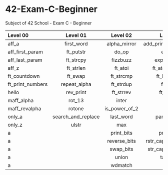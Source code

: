 # 42-Exam-C-Beginner
Subject of 42 School - Exam C - Beginner

Level 00          | Level 01            | Level 02          | Level 03          | Level 04            | Level 05
:-----------      | :-----------:       | :-----------:     | -----------:      | -----------:        | -----------:
aff_a             | first_word          | alpha_mirror      | add_prime_sum     | check_mate          | brackets
aff_first_param		| ft_putstr           | do_op	            | epur_str          | fprime              | brainfuck
aff_last_param		| ft_strcpy           | fizzbuzz	      	| expand_str        | ft_itoa             | ft_itoa_base
aff_z		          | ft_strlen           | ft_atoi		        | ft_atoi_base      | ft_list_foreach     | print_memory
ft_countdown	  	| ft_swap		          | ft_strcmp 	      | ft_list_size      | ft_list_remove_if   | rpn_calc
ft_print_numbers	| repeat_alpha	      | ft_strdup		      | ft_range          | ft_split            |
hello		          | rev_print	          |	ft_strrev		    	| ft_rrange         | rev_wstr            |
maff_alpha	    	| rot_13	          	|	inter       			| hidenp            | rostring            |
maff_revalpha	  	| rotone          	  |	is_power_of_2	    | lcm               | sort_int_tab        |
only_a	        	| search_and_replace	|	last_word     		| paramsum          | sort_list           |
only_z	        	| ulstr             	|	max	            	| pgcd              |
	a              	|                     	| print_bits        | print_hex         |
	a              	|                     	| reverse_bits      | rstr_capitalizer  |
	   a             |                     	| swap_bits         | str_capitalizer   |
	   a            	|                     	| union             | tab_mult          |
		a              |                     | wdmatch           | 
